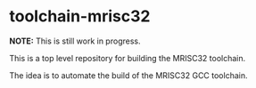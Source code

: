 # toolchain-mrisc32

**NOTE:** This is still work in progress.

This is a top level repository for building the MRISC32 toolchain.

The idea is to automate the build of the MRISC32 GCC toolchain.
